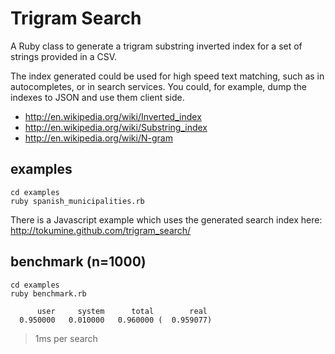 Trigram Search
===============

A Ruby class to generate a trigram substring inverted index for a set of strings provided in a CSV.

The index generated could be used for high speed text matching, such as in autocompletes, or in search services. You could, for example, dump the indexes to JSON and use them client side.

* http://en.wikipedia.org/wiki/Inverted_index
* http://en.wikipedia.org/wiki/Substring_index
* http://en.wikipedia.org/wiki/N-gram

examples
---------

	cd examples
	ruby spanish_municipalities.rb

There is a Javascript example which uses the generated search index here: http://tokumine.github.com/trigram_search/

benchmark (n=1000)
---------

  	cd examples
  	ruby benchmark.rb

	      user     system      total        real
	  0.950000   0.010000   0.960000 (  0.959077)

>1ms per search
